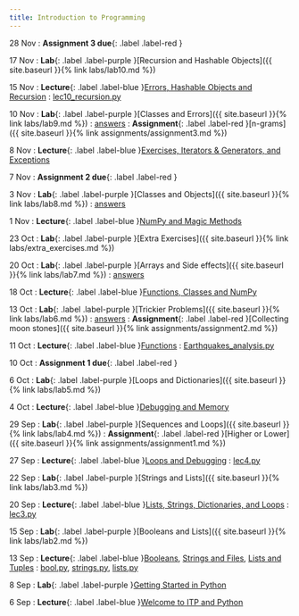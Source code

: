 ```yaml
---
title: Introduction to Programming
---
```


28 Nov
: **Assignment 3 due**{: .label .label-red }

17 Nov
: **Lab**{: .label .label-purple }[Recursion and Hashable Objects]({{ site.baseurl }}{% link labs/lab10.md %})

15 Nov
: **Lecture**{: .label .label-blue }[Errors, Hashable Objects and Recursion](https://brightspace.universiteitleiden.nl/d2l/le/lessons/240322/topics/2696898)
  : [lec10_recursion.py](https://brightspace.universiteitleiden.nl/d2l/le/lessons/240322/topics/2697148)

10 Nov
: **Lab**{: .label .label-purple }[Classes and Errors]({{ site.baseurl }}{% link labs/lab9.md %})
  : [answers](https://brightspace.universiteitleiden.nl/d2l/le/lessons/240322/topics/2692935)
: **Assignment**{: .label .label-red }[n-grams]({{ site.baseurl }}{% link assignments/assignment3.md %})

8 Nov
: **Lecture**{: .label .label-blue }[Exercises, Iterators & Generators, and Exceptions](https://brightspace.universiteitleiden.nl/d2l/le/lessons/240322/topics/2690341)

7 Nov
: **Assignment 2 due**{: .label .label-red }

3 Nov
: **Lab**{: .label .label-purple }[Classes and Objects]({{ site.baseurl }}{% link labs/lab8.md %})
  : [answers](https://brightspace.universiteitleiden.nl/d2l/le/lessons/240322/topics/2692100)

1 Nov
: **Lecture**{: .label .label-blue }[NumPy and Magic Methods](https://brightspace.universiteitleiden.nl/d2l/le/lessons/240322/topics/2682942)

23 Oct
: **Lab**{: .label .label-purple }[Extra Exercises]({{ site.baseurl }}{% link labs/extra_exercises.md %})

20 Oct
: **Lab**{: .label .label-purple }[Arrays and Side effects]({{ site.baseurl }}{% link labs/lab7.md %})
  : [answers](https://brightspace.universiteitleiden.nl/d2l/le/lessons/240322/topics/2675798)

18 Oct
: **Lecture**{: .label .label-blue }[Functions, Classes and NumPy](https://brightspace.universiteitleiden.nl/d2l/le/lessons/240322/topics/2667226)

13 Oct
: **Lab**{: .label .label-purple }[Trickier Problems]({{ site.baseurl }}{% link labs/lab6.md %})
  : [answers](https://brightspace.universiteitleiden.nl/d2l/le/lessons/240322/topics/2672546)
: **Assignment**{: .label .label-red }[Collecting moon stones]({{ site.baseurl }}{% link assignments/assignment2.md %})

11 Oct
: **Lecture**{: .label .label-blue }[Functions](https://brightspace.universiteitleiden.nl/d2l/le/lessons/240322/topics/2659756)
  : [Earthquakes_analysis.py](https://brightspace.universiteitleiden.nl/d2l/le/lessons/240322/topics/2660511)

10 Oct
: **Assignment 1 due**{: .label .label-red }

6 Oct
: **Lab**{: .label .label-purple }[Loops and Dictionaries]({{ site.baseurl }}{% link labs/lab5.md %})

4 Oct
: **Lecture**{: .label .label-blue }[Debugging and Memory](https://brightspace.universiteitleiden.nl/d2l/le/lessons/240322/topics/2652713)

29 Sep
: **Lab**{: .label .label-purple }[Sequences and Loops]({{ site.baseurl }}{% link labs/lab4.md %})
: **Assignment**{: .label .label-red }[Higher or Lower]({{ site.baseurl }}{% link assignments/assignment1.md %})

27 Sep
: **Lecture**{: .label .label-blue }[Loops and Debugging](https://brightspace.universiteitleiden.nl/d2l/le/lessons/240322/topics/2647943)
  : [lec4.py](https://brightspace.universiteitleiden.nl/d2l/le/lessons/240322/topics/2648330)

22 Sep
: **Lab**{: .label .label-purple }[Strings and Lists]({{ site.baseurl }}{% link labs/lab3.md %})

20 Sep
: **Lecture**{: .label .label-blue }[Lists, Strings, Dictionaries, and Loops](https://brightspace.universiteitleiden.nl/d2l/le/lessons/240322/topics/2639539)
  : [lec3.py](https://brightspace.universiteitleiden.nl/d2l/le/lessons/240322/topics/2643488)

15 Sep
: **Lab**{: .label .label-purple }[Booleans and Lists]({{ site.baseurl }}{% link labs/lab2.md %})

13 Sep
: **Lecture**{: .label .label-blue }[Booleans](https://brightspace.universiteitleiden.nl/d2l/le/lessons/240322/topics/2628793), [Strings and Files](https://brightspace.universiteitleiden.nl/d2l/le/lessons/240322/topics/2630976), [Lists and Tuples](https://brightspace.universiteitleiden.nl/d2l/le/lessons/240322/topics/2630977)
  : [bool.py](https://brightspace.universiteitleiden.nl/d2l/le/lessons/240322/topics/2632195), [strings.py](https://brightspace.universiteitleiden.nl/d2l/le/lessons/240322/topics/2632197), [lists.py](https://brightspace.universiteitleiden.nl/d2l/le/lessons/240322/topics/2632196)

8 Sep
: **Lab**{: .label .label-purple }[Getting Started in Python](https://brightspace.universiteitleiden.nl/d2l/le/lessons/240322/topics/2619461)

6 Sep
: **Lecture**{: .label .label-blue }[Welcome to ITP and Python](https://brightspace.universiteitleiden.nl/d2l/le/lessons/240322/topics/2616960)
